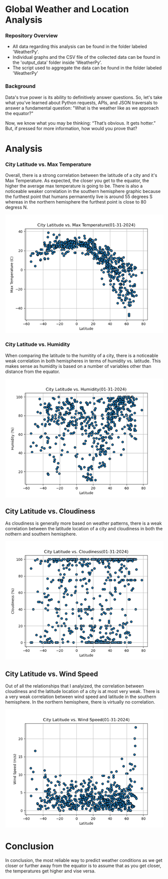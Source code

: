# Global Weather and Location Analysis

### Repository Overview 
- All data regarding this analysis can be found in the folder labeled 'WeatherPy'.
- Individual graphs and the CSV file of the collected data can be found in the 'output_data' folder inside 'WeatherPy'.
- The script used to aggregate the data can be found in the folder labeled 'WeatherPy'

### Background 
Data's true power is its ability to definitively answer questions. So, let's take what you've learned about Python requests, APIs, and JSON traversals to answer a fundamental question: "What is the weather like as we approach the equator?"

Now, we know what you may be thinking: “That’s obvious. It gets hotter.” But, if pressed for more information, how would you prove that?

# Analysis

### City Latitude vs. Max Temperature 

Overall, there is a strong correlation between the latitude of a city and it's Max Temperature. As expected, the closer you get to the equator, the higher the average max temperature is going to be. There is also a noticeable weaker correlation in the southern hemisphere graphic because the furthest point that humans permanently live is around 55 degrees S whereas in the northern hemisphere the furthest point is close to 80 degress N.

![Latitude and Temperature](WeatherPy/output_data/Fig1.png)

### City Latitude vs. Humidity

When comparing the latitude to the humitity of a city, there is a noticeable weak correlation in both hemispheres in terms of humidity vs. latitude. This makes sense as humidity is based on a number of variables other than distance from the equator.

![Latitude and Humidity](WeatherPy/output_data/Fig2.png)

## City Latitude vs. Cloudiness 

As cloudiness is generally more based on weather patterns, there is a weak correlation between the latitude location of a city and cloudiness in both the nothern and southern hemisphere. 

![Latitude and Cloudiness](WeatherPy/output_data/Fig3.png)


## City Latitude vs. Wind Speed 

Out of all the relationships that I analyized, the correlation between cloudiness and the latitude location of a city is at most very weak. There is a very weak correlation between wind speed and latitude in the southern hemisphere. In the northern hemisphere, there is virtually no correlation. 

![Latitude and WindSpeed](WeatherPy/output_data/Fig4.png)




# Conclusion
In conclusion, the most reliable way to predict weather conditions as we get closer or further away from the equator is to assume that as you get closer, the temperatures get higher and vise versa. 
